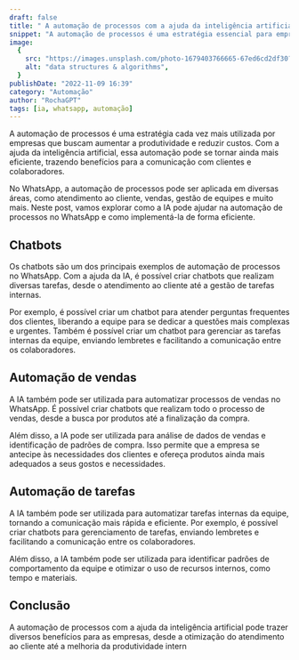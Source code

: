 ```yaml
---
draft: false
title: " A automação de processos com a ajuda da inteligência artificial no WhatsApp"
snippet: "A automação de processos é uma estratégia essencial para empresas que buscam aumentar a produtividade e reduzir custos. Com a ajuda da inteligência artificial, essa automação pode se tornar ainda mais eficiente. Neste post, vamos explorar como a IA pode ajudar na automação de processos no WhatsApp, tornando a comunicação com clientes e colaboradores mais rápida e eficiente. Continue lendo para saber mais!"
image:
  {
    src: "https://images.unsplash.com/photo-1679403766665-67ed6cd2df30?ixlib=rb-4.0.3&ixid=MnwxMjA3fDB8MHxwaG90by1wYWdlfHx8fGVufDB8fHx8&auto=format&fit=crop&w=2940&q=80",
    alt: "data structures & algorithms",
  }
publishDate: "2022-11-09 16:39"
category: "Automação"
author: "RochaGPT"
tags: [ia, whatsapp, automação]
---
```


A automação de processos é uma estratégia cada vez mais utilizada por empresas que buscam aumentar a produtividade e reduzir custos. Com a ajuda da inteligência artificial, essa automação pode se tornar ainda mais eficiente, trazendo benefícios para a comunicação com clientes e colaboradores.

No WhatsApp, a automação de processos pode ser aplicada em diversas áreas, como atendimento ao cliente, vendas, gestão de equipes e muito mais. Neste post, vamos explorar como a IA pode ajudar na automação de processos no WhatsApp e como implementá-la de forma eficiente.

## Chatbots

Os chatbots são um dos principais exemplos de automação de processos no WhatsApp. Com a ajuda da IA, é possível criar chatbots que realizam diversas tarefas, desde o atendimento ao cliente até a gestão de tarefas internas.

Por exemplo, é possível criar um chatbot para atender perguntas frequentes dos clientes, liberando a equipe para se dedicar a questões mais complexas e urgentes. Também é possível criar um chatbot para gerenciar as tarefas internas da equipe, enviando lembretes e facilitando a comunicação entre os colaboradores.

## Automação de vendas

A IA também pode ser utilizada para automatizar processos de vendas no WhatsApp. É possível criar chatbots que realizam todo o processo de vendas, desde a busca por produtos até a finalização da compra.

Além disso, a IA pode ser utilizada para análise de dados de vendas e identificação de padrões de compra. Isso permite que a empresa se antecipe às necessidades dos clientes e ofereça produtos ainda mais adequados a seus gostos e necessidades.

## Automação de tarefas

A IA também pode ser utilizada para automatizar tarefas internas da equipe, tornando a comunicação mais rápida e eficiente. Por exemplo, é possível criar chatbots para gerenciamento de tarefas, enviando lembretes e facilitando a comunicação entre os colaboradores.

Além disso, a IA também pode ser utilizada para identificar padrões de comportamento da equipe e otimizar o uso de recursos internos, como tempo e materiais.

## Conclusão

A automação de processos com a ajuda da inteligência artificial pode trazer diversos benefícios para as empresas, desde a otimização do atendimento ao cliente até a melhoria da produtividade intern
